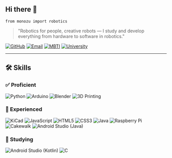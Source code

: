 ## Hi there 👋  

`from monozu import robotics`

> "Robotics for people, creative robots — I study and develop everything from hardware to software in robotics."

[![GitHub](https://img.shields.io/badge/GitHub-100000?style=flat&logo=github&logoColor=white)](https://github.com/monozu-deving)
[![Email](https://img.shields.io/badge/Email-Contact-blue?style=flat&logo=gmail&logoColor=white)](mailto:monozu.deving@gmail.com)
[![MBTI](https://img.shields.io/badge/MBTI-INTJ-8E44AD?style=flat)]()
[![University](https://img.shields.io/badge/Sejong_University-A31F34?style=flat&logo=academia&logoColor=white)]()

---

## 🛠️ Skills

### ✅ Proficient

![Python](https://img.shields.io/badge/Python-3776AB?style=flat&logo=python&logoColor=white)
![Arduino](https://img.shields.io/badge/Arduino-00979D?style=flat&logo=arduino&logoColor=white)
![Blender](https://img.shields.io/badge/Blender-F5792A?style=flat&logo=blender&logoColor=white)
![3D Printing](https://img.shields.io/badge/3D_Printing-FF6F00?style=flat&logo=open3d&logoColor=white)

### 🔷 Experienced

![KiCad](https://img.shields.io/badge/KiCad-314CB6?style=flat&logo=kicad&logoColor=white)
![JavaScript](https://img.shields.io/badge/JavaScript-F7DF1E?style=flat&logo=javascript&logoColor=black)
![HTML5](https://img.shields.io/badge/HTML5-E34F26?style=flat&logo=html5&logoColor=white)
![CSS3](https://img.shields.io/badge/CSS3-1572B6?style=flat&logo=css3&logoColor=white)
![Java](https://img.shields.io/badge/Java-007396?style=flat&logo=openjdk&logoColor=white)
![Raspberry Pi](https://img.shields.io/badge/Raspberry_Pi-A22846?style=flat&logo=raspberrypi&logoColor=white)
![Cakewalk](https://img.shields.io/badge/Cakewalk-F5792A?style=flat&logo=bandlab&logoColor=white)
![Android Studio (Java)](https://img.shields.io/badge/Android_Studio-3DDC84?style=flat&logo=android&logoColor=white)

### 🧪 Studying

![Android Studio (Kotlin)](https://img.shields.io/badge/Kotlin-7F52FF?style=flat&logo=kotlin&logoColor=white)
![C](https://img.shields.io/badge/C-00599C?style=flat&logo=c&logoColor=white)

<!--
**monozu-deving/monozu-deving** is a ✨ _special_ ✨ repository because its `README.md` (this file) appears on your GitHub profile.

Here are some ideas to get you started:

- 🔭 I’m currently working on ...
- 🌱 I’m currently learning ...
- 👯 I’m looking to collaborate on ...
- 🤔 I’m looking for help with ...
- 💬 Ask me about ...
- 📫 How to reach me: ...
- 😄 Pronouns: ...
- ⚡ Fun fact: ...
-->

